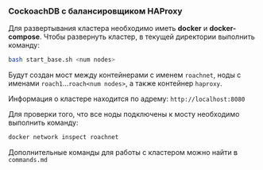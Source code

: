 ### CockoachDB с балансировщиком HAProxy

Для развертывания кластера необходимо иметь **docker** и **docker-compose**. Чтобы развернуть кластер, в текущей директории выполнить команду:

```bash
bash start_base.sh <num nodes>
```

Будут создан мост между контейнерами с именем `roachnet`, ноды с именами `roach1`...`roach<num nodes>`, а также контейнер `haproxy`. 

Информация о кластере находится по адрему: `http://localhost:8080`

Для проверки того, что все ноды подключены к мосту необходимо выполнить команду:

```bash
docker network inspect roachnet
```

Дополнительные команды для работы с кластером можно найти в `commands.md`